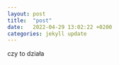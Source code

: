 ```yaml
---
layout: post
title:  "post"
date:   2022-04-29 13:02:22 +0200
categories: jekyll update
---
```

czy to działa

